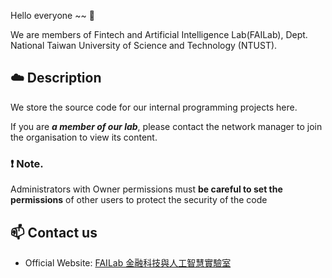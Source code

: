 Hello everyone ~~ :wave:

We are members of Fintech and Artificial Intelligence Lab(FAILab), Dept. National Taiwan University of Science and Technology (NTUST).


## :cloud: Description
We store the source code for our internal programming projects here.

If you are ***a member of our lab***, please contact the network manager to join the organisation to view its content.

### :exclamation: Note.
Administrators with Owner permissions must **be careful to set the permissions** of other users to protect the security of the code

## :mailbox: Contact us
* Official Website: [FAILab 金融科技與人工智慧實驗室](https://www.ccchang.cc/)
